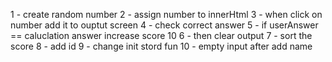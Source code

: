 1 - create random number
2 - assign number to innerHtml
3 - when click on number add it to ouptut screen
4 - check correct answer
5 - if userAnswer == caluclation answer increase score 10
6 - then clear output
7 - sort the score
8 - add id 
9 - change init stord fun
10 - empty input after add name